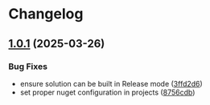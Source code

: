 # Changelog

## [1.0.1](https://github.com/atc-net/atc-xaml-toolkit/compare/v1.0.0...v1.0.1) (2025-03-26)


### Bug Fixes

* ensure solution can be built in Release mode ([3ffd2d6](https://github.com/atc-net/atc-xaml-toolkit/commit/3ffd2d6b34ba4eac91e86c90fcbe37f3c69bde1b))
* set proper nuget configuration in projects ([8756cdb](https://github.com/atc-net/atc-xaml-toolkit/commit/8756cdbd7768b92735a856df4e7e24c471c34c19))
